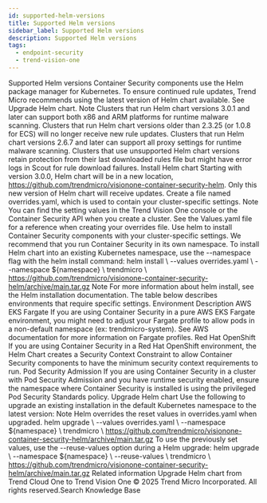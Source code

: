 ```yaml
---
id: supported-helm-versions
title: Supported Helm versions
sidebar_label: Supported Helm versions
description: Supported Helm versions
tags:
  - endpoint-security
  - trend-vision-one
---
```


 Supported Helm versions Container Security components use the Helm package manager for Kubernetes. To ensure continued rule updates, Trend Micro recommends using the latest version of Helm chart available. See Upgrade Helm chart. Note Clusters that run Helm chart versions 3.0.1 and later can support both x86 and ARM platforms for runtime malware scanning. Clusters that run Helm chart versions older than 2.3.25 (or 1.0.8 for ECS) will no longer receive new rule updates. Clusters that run Helm chart versions 2.6.7 and later can support all proxy settings for runtime malware scanning. Clusters that use unsupported Helm chart versions retain protection from their last downloaded rules file but might have error logs in Scout for rule download failures. Install Helm chart Starting with version 3.0.0, Helm chart will be in a new location, https://github.com/trendmicro/visionone-container-security-helm. Only this new version of Helm chart will receive updates. Create a file named overrides.yaml, which is used to contain your cluster-specific settings. Note You can find the setting values in the Trend Vision One console or the Container Security API when you create a cluster. See the Values.yaml file for a reference when creating your overrides file. Use helm to install Container Security components with your cluster-specific settings. We recommend that you run Container Security in its own namespace. To install Helm chart into an existing Kubernetes namespace, use the --namespace flag with the helm install command: helm install \ --values overrides.yaml \ --namespace ${namespace} \ trendmicro \ https://github.com/trendmicro/visionone-container-security-helm/archive/main.tar.gz Note For more information about helm install, see the Helm installation documentation. The table below describes environments that require specific settings. Environment Description AWS EKS Fargate If you are using Container Security in a pure AWS EKS Fargate environment, you might need to adjust your Fargate profile to allow pods in a non-default namespace (ex: trendmicro-system). See AWS documentation for more information on Fargate profiles. Red Hat OpenShift If you are using Container Security in a Red Hat OpenShift environment, the Helm Chart creates a Security Context Constraint to allow Container Security components to have the minimum security context requirements to run. Pod Security Admission If you are using Container Security in a cluster with Pod Security Admission and you have runtime security enabled, ensure the namespace where Container Security is installed is using the privileged Pod Security Standards policy. Upgrade Helm chart Use the following to upgrade an existing installation in the default Kubernetes namespace to the latest version: Note Helm overrides the reset values in overrides.yaml when upgraded. helm upgrade \ --values overrides.yaml \ --namespace ${namespace} \ trendmicro \ https://github.com/trendmicro/visionone-container-security-helm/archive/main.tar.gz To use the previously set values, use the --reuse-values option during a Helm upgrade: helm upgrade \ --namespace ${namespace} \ --reuse-values \ trendmicro \ https://github.com/trendmicro/visionone-container-security-helm/archive/main.tar.gz Related information Upgrade Helm chart from Trend Cloud One to Trend Vision One © 2025 Trend Micro Incorporated. All rights reserved.Search Knowledge Base